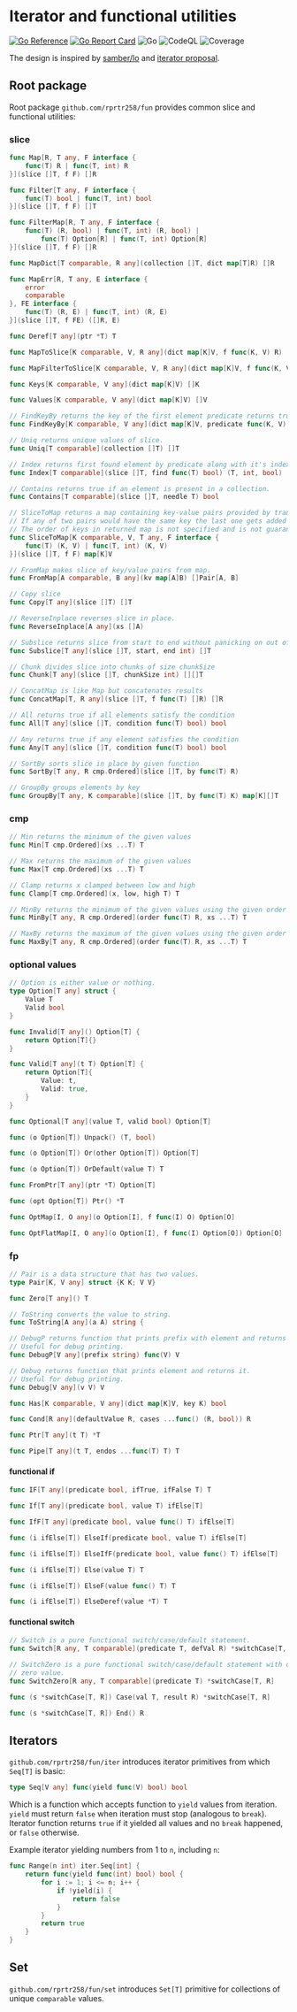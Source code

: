 # Iterator and functional utilities
[![Go Reference](https://pkg.go.dev/badge/github.com/rprtr258/fun.svg)](https://pkg.go.dev/github.com/rprtr258/fun)
[![Go Report Card](https://goreportcard.com/badge/github.com/rprtr258/fun)](https://goreportcard.com/report/github.com/rprtr258/fun)
![Go](https://github.com/rprtr258/fun/workflows/Test/badge.svg?branch=master)
![CodeQL](https://github.com/rprtr258/fun/workflows/CodeQL/badge.svg?branch=master)
![Coverage](https://img.shields.io/badge/Coverage-33.8%25-yellow)

The design is inspired by [samber/lo](https://github.com/samber/lo) and [iterator proposal](https://github.com/golang/go/issues/61897).

## Root package
Root package `github.com/rprtr258/fun` provides common slice and functional utilities:

### slice
```go
func Map[R, T any, F interface {
	func(T) R | func(T, int) R
}](slice []T, f F) []R

func Filter[T any, F interface {
	func(T) bool | func(T, int) bool
}](slice []T, f F) []T

func FilterMap[R, T any, F interface {
	func(T) (R, bool) | func(T, int) (R, bool) |
		func(T) Option[R] | func(T, int) Option[R]
}](slice []T, f F) []R

func MapDict[T comparable, R any](collection []T, dict map[T]R) []R

func MapErr[R, T any, E interface {
	error
	comparable
}, FE interface {
	func(T) (R, E) | func(T, int) (R, E)
}](slice []T, f FE) ([]R, E)

func Deref[T any](ptr *T) T

func MapToSlice[K comparable, V, R any](dict map[K]V, f func(K, V) R) []R

func MapFilterToSlice[K comparable, V, R any](dict map[K]V, f func(K, V) (R, bool)) []R

func Keys[K comparable, V any](dict map[K]V) []K

func Values[K comparable, V any](dict map[K]V) []V

// FindKeyBy returns the key of the first element predicate returns truthy for.
func FindKeyBy[K comparable, V any](dict map[K]V, predicate func(K, V) bool) (K, bool)

// Uniq returns unique values of slice.
func Uniq[T comparable](collection []T) []T

// Index returns first found element by predicate along with it's index
func Index[T comparable](slice []T, find func(T) bool) (T, int, bool)

// Contains returns true if an element is present in a collection.
func Contains[T comparable](slice []T, needle T) bool

// SliceToMap returns a map containing key-value pairs provided by transform function applied to elements of the given slice.
// If any of two pairs would have the same key the last one gets added to the map.
// The order of keys in returned map is not specified and is not guaranteed to be the same from the original array.
func SliceToMap[K comparable, V, T any, F interface {
	func(T) (K, V) | func(T, int) (K, V)
}](slice []T, f F) map[K]V

// FromMap makes slice of key/value pairs from map.
func FromMap[A comparable, B any](kv map[A]B) []Pair[A, B]

// Copy slice
func Copy[T any](slice []T) []T

// ReverseInplace reverses slice in place.
func ReverseInplace[A any](xs []A)

// Subslice returns slice from start to end without panicking on out of bounds
func Subslice[T any](slice []T, start, end int) []T

// Chunk divides slice into chunks of size chunkSize
func Chunk[T any](slice []T, chunkSize int) [][]T

// ConcatMap is like Map but concatenates results
func ConcatMap[T, R any](slice []T, f func(T) []R) []R

// All returns true if all elements satisfy the condition
func All[T any](slice []T, condition func(T) bool) bool

// Any returns true if any element satisfies the condition
func Any[T any](slice []T, condition func(T) bool) bool

// SortBy sorts slice in place by given function
func SortBy[T any, R cmp.Ordered](slice []T, by func(T) R)

// GroupBy groups elements by key
func GroupBy[T any, K comparable](slice []T, by func(T) K) map[K][]T
```

### cmp
```go
// Min returns the minimum of the given values
func Min[T cmp.Ordered](xs ...T) T

// Max returns the maximum of the given values
func Max[T cmp.Ordered](xs ...T) T

// Clamp returns x clamped between low and high
func Clamp[T cmp.Ordered](x, low, high T) T

// MinBy returns the minimum of the given values using the given order function
func MinBy[T any, R cmp.Ordered](order func(T) R, xs ...T) T

// MaxBy returns the maximum of the given values using the given order function
func MaxBy[T any, R cmp.Ordered](order func(T) R, xs ...T) T
```

### optional values
```go
// Option is either value or nothing.
type Option[T any] struct {
	Value T
	Valid bool
}

func Invalid[T any]() Option[T] {
	return Option[T]{}
}

func Valid[T any](t T) Option[T] {
	return Option[T]{
		Value: t,
		Valid: true,
	}
}

func Optional[T any](value T, valid bool) Option[T]

func (o Option[T]) Unpack() (T, bool)

func (o Option[T]) Or(other Option[T]) Option[T]

func (o Option[T]) OrDefault(value T) T

func FromPtr[T any](ptr *T) Option[T]

func (opt Option[T]) Ptr() *T

func OptMap[I, O any](o Option[I], f func(I) O) Option[O]

func OptFlatMap[I, O any](o Option[I], f func(I) Option[O]) Option[O]
```

### fp
```go
// Pair is a data structure that has two values.
type Pair[K, V any] struct {K K; V V}

func Zero[T any]() T

// ToString converts the value to string.
func ToString[A any](a A) string {

// DebugP returns function that prints prefix with element and returns it.
// Useful for debug printing.
func DebugP[V any](prefix string) func(V) V

// Debug returns function that prints element and returns it.
// Useful for debug printing.
func Debug[V any](v V) V

func Has[K comparable, V any](dict map[K]V, key K) bool

func Cond[R any](defaultValue R, cases ...func() (R, bool)) R

func Ptr[T any](t T) *T

func Pipe[T any](t T, endos ...func(T) T) T
```

#### functional if
```go
func IF[T any](predicate bool, ifTrue, ifFalse T) T

func If[T any](predicate bool, value T) ifElse[T]

func IfF[T any](predicate bool, value func() T) ifElse[T]

func (i ifElse[T]) ElseIf(predicate bool, value T) ifElse[T]

func (i ifElse[T]) ElseIfF(predicate bool, value func() T) ifElse[T]

func (i ifElse[T]) Else(value T) T

func (i ifElse[T]) ElseF(value func() T) T

func (i ifElse[T]) ElseDeref(value *T) T
```

#### functional switch
```go
// Switch is a pure functional switch/case/default statement.
func Switch[R any, T comparable](predicate T, defVal R) *switchCase[T, R]

// SwitchZero is a pure functional switch/case/default statement with default
// zero value.
func SwitchZero[R any, T comparable](predicate T) *switchCase[T, R]

func (s *switchCase[T, R]) Case(val T, result R) *switchCase[T, R]

func (s *switchCase[T, R]) End() R
```

## Iterators
`github.com/rprtr258/fun/iter` introduces iterator primitives from which `Seq[T]` is basic:

```go
type Seq[V any] func(yield func(V) bool) bool
```

Which is a function which accepts function to `yield` values from iteration. `yield` must return `false` when iteration must stop (analogous to `break`). Iterator function returns `true` if it yielded all values and no `break` happened, or `false` otherwise.

Example iterator yielding numbers from 1 to `n`, including `n`:
```go
func Range(n int) iter.Seq[int] {
	return func(yield func(int) bool) bool {
		for i := 1; i <= n; i++ {
			if !yield(i) {
				return false
			}
		}
		return true
	}
}
```

## Set
`github.com/rprtr258/fun/set` introduces `Set[T]` primitive for collections of unique `comparable` values.
